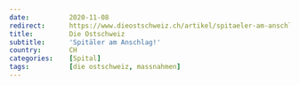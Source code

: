 ```yaml
---
date:          2020-11-08
redirect:      https://www.dieostschweiz.ch/artikel/spitaeler-am-anschlag-KvrzAPo
title:         Die Ostschweiz
subtitle:      'Spitäler am Anschlag!'
country:       CH
categories:    [Spital]
tags:          [die ostschweiz, massnahmen]
---
```

